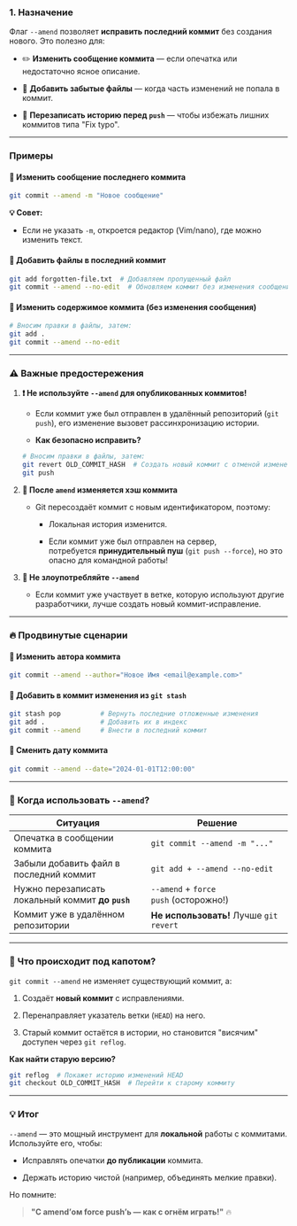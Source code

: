 ### 1. Назначение

Флаг `--amend` позволяет **исправить последний коммит** без создания нового. Это полезно для:

- ✏️ **Изменить сообщение коммита** — если опечатка или недостаточно ясное описание.
    
- 🔄 **Добавить забытые файлы** — когда часть изменений не попала в коммит.

- 🧹 **Перезаписать историю перед `push`** — чтобы избежать лишних коммитов типа "Fix typo".
---
### Примеры

#### 🔹 **Изменить сообщение последнего коммита**

```bash
git commit --amend -m "Новое сообщение"
```

**💡 Совет:**

- Если не указать `-m`, откроется редактор (Vim/nano), где можно изменить текст.

#### 🔹 **Добавить файлы в последний коммит**

```bash
git add forgotten-file.txt  # Добавляем пропущенный файл  
git commit --amend --no-edit  # Обновляем коммит без изменения сообщения 
```
#### 🔹 **Изменить содержимое коммита (без изменения сообщения)**

```bash
# Вносим правки в файлы, затем:  
git add .  
git commit --amend --no-edit  
```

---

### ⚠️ Важные предостережения

1. **❗ Не используйте `--amend` для опубликованных коммитов!**
    
    - Если коммит уже был отправлен в удалённый репозиторий (`git push`), его изменение вызовет рассинхронизацию истории.
    
    - **Как безопасно исправить?**
    
	```bash
	# Вносим правки в файлы, затем:  
	git revert OLD_COMMIT_HASH  # Создать новый коммит с отменой изменений  
    git push    
	```

2. **🔄 После `amend` изменяется хэш коммита**
    
    - Git пересоздаёт коммит с новым идентификатором, поэтому:
        
        - Локальная история изменится.
        
        - Если коммит уже был отправлен на сервер, потребуется **принудительный пуш** (`git push --force`), но это опасно для командной работы!
        
3. **🚫 Не злоупотребляйте `--amend`**
    
    - Если коммит уже участвует в ветке, которую используют другие разработчики, лучше создать новый коммит-исправление.

---

### 🔥 Продвинутые сценарии

#### 🔸 **Изменить автора коммита**

```bash
git commit --amend --author="Новое Имя <email@example.com>"  
```

#### 🔸 **Добавить в коммит изменения из `git stash`**

```bash
git stash pop          # Вернуть последние отложенные изменения  
git add .              # Добавить их в индекс  
git commit --amend     # Внести в последний коммит  
```

#### 🔸 **Сменить дату коммита**

```bash
git commit --amend --date="2024-01-01T12:00:00"  
```

---

### 📌 **Когда использовать `--amend`?**

| Ситуация                                          | Решение                                 |
| ------------------------------------------------- | --------------------------------------- |
| Опечатка в сообщении коммита                      | `git commit --amend -m "..."`           |
| Забыли добавить файл в последний коммит           | `git add + --amend --no-edit`           |
| Нужно перезаписать локальный коммит **до `push`** | `--amend` + `force push` (осторожно!)   |
| Коммит уже в удалённом репозитории                | **Не использовать!** Лучше `git revert` |

---

### 🔄 **Что происходит под капотом?**

`git commit --amend` не изменяет существующий коммит, а:

1. Создаёт **новый коммит** с исправлениями.

2. Перенаправляет указатель ветки (`HEAD`) на него.

3. Старый коммит остаётся в истории, но становится "висячим" доступен через `git reflog`.


**Как найти старую версию?**

```bash
git reflog  # Покажет историю изменений HEAD  
git checkout OLD_COMMIT_HASH  # Перейти к старому коммиту  
```

---

### 💡 **Итог**

`--amend` — это мощный инструмент для **локальной** работы с коммитами. Используйте его, чтобы:

- Исправлять опечатки **до публикации** коммита.

- Держать историю чистой (например, объединять мелкие правки).


Но помните:

> **"С amend’ом force push’ь — как с огнём играть!"** 🔥